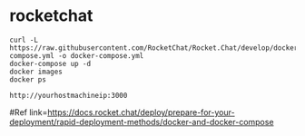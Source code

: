 # rocketchat
```
curl -L https://raw.githubusercontent.com/RocketChat/Rocket.Chat/develop/docker-compose.yml -o docker-compose.yml
docker-compose up -d
docker images
docker ps
```
```
http://yourhostmachineip:3000
```
#Ref link=https://docs.rocket.chat/deploy/prepare-for-your-deployment/rapid-deployment-methods/docker-and-docker-compose

